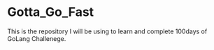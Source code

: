 # Gotta_Go_Fast
This is the repository I will be using to learn and complete 100days of GoLang Challenege.
